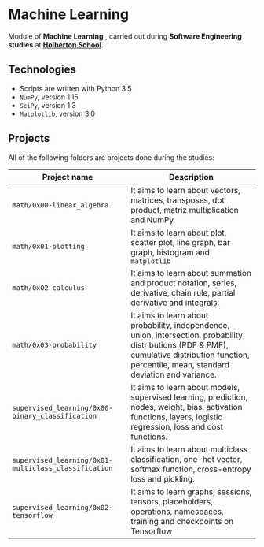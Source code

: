# Machine Learning

Module of **Machine Learning** , carried out during **Software Engineering studies** at **[Holberton School](https://www.holbertonschool.com/)**.

## Technologies
* Scripts are written with Python 3.5
* `NumPy`, version 1.15
* `SciPy`, version 1.3
* `Matplotlib`, version 3.0

## Projects
All of the following folders are projects done during the studies:

| Project name | Description |
| ------------ | ----------- |
| `math/0x00-linear_algebra` | It aims to learn about vectors, matrices, transposes, dot product, matriz multiplication and NumPy |
| `math/0x01-plotting` | It aims to learn about plot, scatter plot, line graph, bar graph, histogram and `matplotlib` |
| `math/0x02-calculus` | It aims to learn about summation and product notation, series, derivative, chain rule, partial derivative and integrals. |
| `math/0x03-probability` | It aims to learn about probability, independence, union, intersection, probability distributions (PDF & PMF), cumulative distribution function, percentile, mean, standard deviation and variance. |
| `supervised_learning/0x00-binary_classification` | It aims to learn about models, supervised learning, prediction, nodes, weight, bias, activation functions, layers, logistic regression, loss and cost functions. |
| `supervised_learning/0x01-multiclass_classification` | It aims to learn about multiclass classification, one-hot vector, softmax function, cross-entropy loss and pickling. |
| `supervised_learning/0x02-tensorflow` | It aims to learn graphs, sessions, tensors, placeholders, operations, namespaces, training and checkpoints on Tensorflow |
